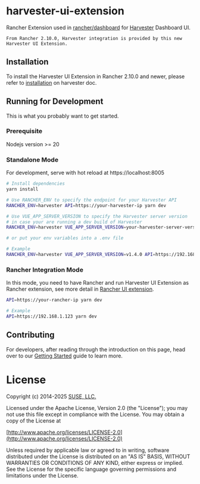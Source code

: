 # harvester-ui-extension

Rancher Extension used in [rancher/dashboard](https://github.com/rancher/dashboard) for [Harvester](https://harvesterhci.io) Dashboard UI.

`
From Rancher 2.10.0, Harvester integration is provided by this new Harvester UI Extension.
`

## Installation

To install the Harvester UI Extension in Rancher 2.10.0 and newer, please refer to [installation](https://docs.harvesterhci.io/v1.5/rancher/harvester-ui-extension#installation-on-rancher-210) on harvester doc.

## Running for Development

This is what you probably want to get started.

### Prerequisite

Nodejs version >= 20


### Standalone Mode

For development, serve with hot reload at https://localhost:8005

```bash
# Install dependencies
yarn install

# Use RANCHER_ENV to specify the endpoint for your Harvester API
RANCHER_ENV=harvester API=https://your-harvester-ip yarn dev

# Use VUE_APP_SERVER_VERSION to specify the Harvester server version
# in case your are running a dev build of Harvester
RANCHER_ENV=harvester VUE_APP_SERVER_VERSION=your-harvester-server-version API=https://your-harvester-ip yarn dev

# or put your env variables into a .env file

# Example
RANCHER_ENV=harvester VUE_APP_SERVER_VERSION=v1.4.0 API=https://192.168.1.123 yarn dev
```

### Rancher Integration Mode

In this mode, you need to have Rancher and run Harvester UI Extension as Rancher extension, see more detail in [Rancher UI extension](https://extensions.rancher.io/extensions/next/extensions-getting-started#running-the-app).

```bash
API=https://your-rancher-ip yarn dev

# Example
API=https://192.168.1.123 yarn dev
```

## Contributing

For developers, after reading through the introduction on this page, head over to our [Getting Started](https://extensions.rancher.io/extensions/next/extensions-getting-started) guide to learn more.

License
=======
Copyright (c) 2014-2025 [SUSE, LLC.](https://www.suse.com/)

Licensed under the Apache License, Version 2.0 (the "License");
you may not use this file except in compliance with the License.
You may obtain a copy of the License at

[http://www.apache.org/licenses/LICENSE-2.0](http://www.apache.org/licenses/LICENSE-2.0)

Unless required by applicable law or agreed to in writing, software
distributed under the License is distributed on an "AS IS" BASIS,
WITHOUT WARRANTIES OR CONDITIONS OF ANY KIND, either express or implied.
See the License for the specific language governing permissions and
limitations under the License.
